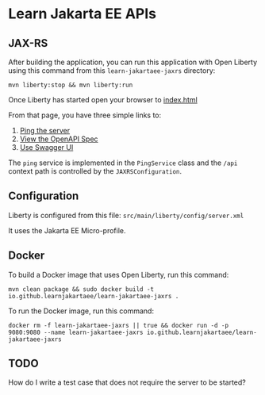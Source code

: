 Learn Jakarta EE APIs
=====================

## JAX-RS

After building the application, you can run this application with Open Liberty using 
this command from this `learn-jakartaee-jaxrs` directory:

```
mvn liberty:stop && mvn liberty:run
```

Once Liberty has started open your browser to [index.html](http://localhost:9080/index.html)

From that page, you have three simple links to:

1. [Ping the server](http://localhost:9080/api/ping)
2. [View the OpenAPI Spec](http://localhost:9080/openapi)
3. [Use Swagger UI](http://localhost:9080/openapi/ui)

The `ping` service is implemented in the `PingService` class and the `/api`
context path is controlled by the `JAXRSConfiguration`.

## Configuration

Liberty is configured from this file: `src/main/liberty/config/server.xml`

It uses the Jakarta EE Micro-profile.

## Docker

To build a Docker image that uses Open Liberty, run this command:

```
mvn clean package && sudo docker build -t io.github.learnjakartaee/learn-jakartaee-jaxrs .
```

To run the Docker image, run this command:

```
docker rm -f learn-jakartaee-jaxrs || true && docker run -d -p 9080:9080 --name learn-jakartaee-jaxrs io.github.learnjakartaee/learn-jakartaee-jaxrs
```

## TODO

How do I write a test case that does not require the server to be started?
